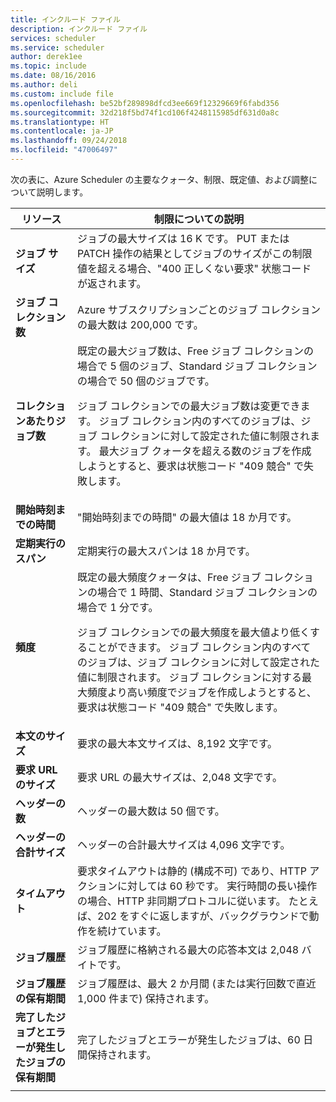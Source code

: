 ```yaml
---
title: インクルード ファイル
description: インクルード ファイル
services: scheduler
ms.service: scheduler
author: derek1ee
ms.topic: include
ms.date: 08/16/2016
ms.author: deli
ms.custom: include file
ms.openlocfilehash: be52bf289898dfcd3ee669f12329669f6fabd356
ms.sourcegitcommit: 32d218f5bd74f1cd106f4248115985df631d0a8c
ms.translationtype: HT
ms.contentlocale: ja-JP
ms.lasthandoff: 09/24/2018
ms.locfileid: "47006497"
---
```

次の表に、Azure Scheduler の主要なクォータ、制限、既定値、および調整について説明します。

| リソース | 制限についての説明 |
| -------- | ----------------- |
| **ジョブ サイズ** | ジョブの最大サイズは 16 K です。 PUT または PATCH 操作の結果としてジョブのサイズがこの制限値を超える場合、"400 正しくない要求" 状態コードが返されます。 | 
| **ジョブ コレクション数** | Azure サブスクリプションごとのジョブ コレクションの最大数は 200,000 です。 | 
| **コレクションあたりジョブ数** | 既定の最大ジョブ数は、Free ジョブ コレクションの場合で 5 個のジョブ、Standard ジョブ コレクションの場合で 50 個のジョブです。 <p>ジョブ コレクションでの最大ジョブ数は変更できます。 ジョブ コレクション内のすべてのジョブは、ジョブ コレクションに対して設定された値に制限されます。 最大ジョブ クォータを超える数のジョブを作成しようとすると、要求は状態コード "409 競合" で失敗します。 | 
| **開始時刻までの時間** | "開始時刻までの時間" の最大値は 18 か月です。 |
| **定期実行のスパン** | 定期実行の最大スパンは 18 か月です。 | 
| **頻度** | 既定の最大頻度クォータは、Free ジョブ コレクションの場合で 1 時間、Standard ジョブ コレクションの場合で 1 分です。 <p>ジョブ コレクションでの最大頻度を最大値より低くすることができます。 ジョブ コレクション内のすべてのジョブは、ジョブ コレクションに対して設定された値に制限されます。 ジョブ コレクションに対する最大頻度より高い頻度でジョブを作成しようとすると、要求は状態コード "409 競合" で失敗します。 | 
| **本文のサイズ** | 要求の最大本文サイズは、8,192 文字です。 |
| **要求 URL のサイズ** | 要求 URL の最大サイズは、2,048 文字です。 |
| **ヘッダーの数** | ヘッダーの最大数は 50 個です。 | 
| **ヘッダーの合計サイズ** | ヘッダーの合計最大サイズは 4,096 文字です。 |
| **タイムアウト** | 要求タイムアウトは静的 (構成不可) であり、HTTP アクションに対しては 60 秒です。 実行時間の長い操作の場合、HTTP 非同期プロトコルに従います。 たとえば、202 をすぐに返しますが、バックグラウンドで動作を続けています。 | 
| **ジョブ履歴** | ジョブ履歴に格納される最大の応答本文は 2,048 バイトです。 |
| **ジョブ履歴の保有期間** | ジョブ履歴は、最大 2 か月間 (または実行回数で直近 1,000 件まで) 保持されます。 | 
| **完了したジョブとエラーが発生したジョブの保有期間** | 完了したジョブとエラーが発生したジョブは、60 日間保持されます。 |
||| 

